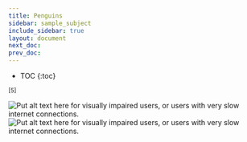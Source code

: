 ```yaml
---
title: Penguins
sidebar: sample_subject
include_sidebar: true
layout: document
next_doc: 
prev_doc: 
---
```


* TOC
{:toc}

<sup>[5]</sup>

<img src="/template-information-site/assets/images/sample_subject/penguin1.jpg" alt="Put alt text here for visually impaired users, or users with very slow internet connections."/>

<img src="/template-information-site/assets/images/sample_subject/penguin2.jpg" alt="Put alt text here for visually impaired users, or users with very slow internet connections."/>
